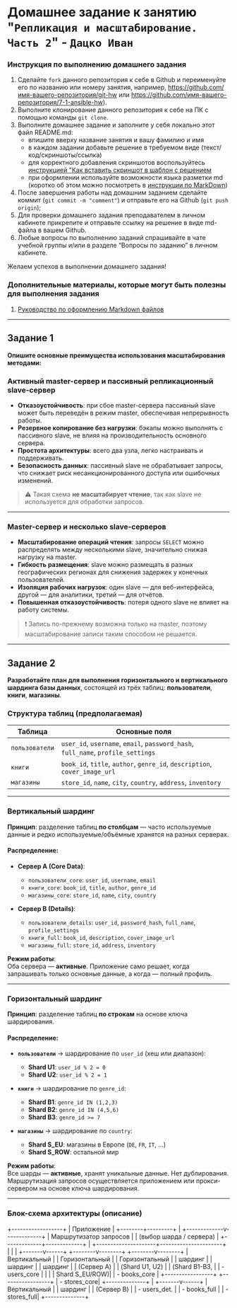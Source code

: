 # Домашнее задание к занятию "`Репликация и масштабирование. Часть 2`" - `Дацко Иван`


### Инструкция по выполнению домашнего задания

   1. Сделайте `fork` данного репозитория к себе в Github и переименуйте его по названию или номеру занятия, например, https://github.com/имя-вашего-репозитория/git-hw или  https://github.com/имя-вашего-репозитория/7-1-ansible-hw).
   2. Выполните клонирование данного репозитория к себе на ПК с помощью команды `git clone`.
   3. Выполните домашнее задание и заполните у себя локально этот файл README.md:
      - впишите вверху название занятия и вашу фамилию и имя
      - в каждом задании добавьте решение в требуемом виде (текст/код/скриншоты/ссылка)
      - для корректного добавления скриншотов воспользуйтесь [инструкцией "Как вставить скриншот в шаблон с решением](https://github.com/netology-code/sys-pattern-homework/blob/main/screen-instruction.md)
      - при оформлении используйте возможности языка разметки md (коротко об этом можно посмотреть в [инструкции  по MarkDown](https://github.com/netology-code/sys-pattern-homework/blob/main/md-instruction.md))
   4. После завершения работы над домашним заданием сделайте коммит (`git commit -m "comment"`) и отправьте его на Github (`git push origin`);
   5. Для проверки домашнего задания преподавателем в личном кабинете прикрепите и отправьте ссылку на решение в виде md-файла в вашем Github.
   6. Любые вопросы по выполнению заданий спрашивайте в чате учебной группы и/или в разделе “Вопросы по заданию” в личном кабинете.
   
Желаем успехов в выполнении домашнего задания!
   
### Дополнительные материалы, которые могут быть полезны для выполнения задания

1. [Руководство по оформлению Markdown файлов](https://gist.github.com/Jekins/2bf2d0638163f1294637#Code)

---


## Задание 1  
**Опишите основные преимущества использования масштабирования методами:**

### Активный master-сервер и пассивный репликационный slave-сервер

- **Отказоустойчивость**: при сбое master-сервера пассивный slave может быть переведён в режим master, обеспечивая непрерывность работы.
- **Резервное копирование без нагрузки**: бэкапы можно выполнять с пассивного slave, не влияя на производительность основного сервера.
- **Простота архитектуры**: всего два узла, легко настраивать и поддерживать.
- **Безопасность данных**: пассивный slave не обрабатывает запросы, что снижает риск несанкционированного доступа или ошибочных изменений.

> ⚠️ Такая схема **не масштабирует чтение**, так как slave не используется для обработки запросов.

---

### Master-сервер и несколько slave-серверов

- **Масштабирование операций чтения**: запросы `SELECT` можно распределять между несколькими slave, значительно снижая нагрузку на master.
- **Гибкость размещения**: slave можно размещать в разных географических регионах для снижения задержек у конечных пользователей.
- **Изоляция рабочих нагрузок**: один slave — для веб-интерфейса, другой — для аналитики, третий — для отчётов.
- **Повышенная отказоустойчивость**: потеря одного slave не влияет на работу системы.

> ❗ Запись по-прежнему возможна только на master, поэтому масштабирование записи таким способом не решается.

---

## Задание 2  
**Разработайте план для выполнения горизонтального и вертикального шардинга базы данных**, состоящей из трёх таблиц: **пользователи**, **книги**, **магазины**.

### Структура таблиц (предполагаемая)

| Таблица        | Основные поля |
|----------------|---------------|
| `пользователи` | `user_id`, `username`, `email`, `password_hash`, `full_name`, `profile_settings` |
| `книги`        | `book_id`, `title`, `author`, `genre_id`, `description`, `cover_image_url` |
| `магазины`     | `store_id`, `name`, `city`, `country`, `address`, `inventory` |

---

### Вертикальный шардинг

**Принцип**: разделение таблиц **по столбцам** — часто используемые данные и редко используемые/объёмные хранятся на разных серверах.

#### Распределение:

- **Сервер A (Core Data)**:
  - `пользователи_core`: `user_id`, `username`, `email`
  - `книги_core`: `book_id`, `title`, `author`, `genre_id`
  - `магазины_core`: `store_id`, `name`, `city`, `country`

- **Сервер B (Details)**:
  - `пользователи_details`: `user_id`, `password_hash`, `full_name`, `profile_settings`
  - `книги_full`: `book_id`, `description`, `cover_image_url`
  - `магазины_full`: `store_id`, `address`, `inventory`

**Режим работы**:  
Оба сервера — **активные**. Приложение само решает, когда запрашивать только основные данные, а когда — полный профиль.

---

### Горизонтальный шардинг

**Принцип**: разделение таблиц **по строкам** на основе ключа шардирования.

#### Распределение:

- **`пользователи`** → шардирование по `user_id` (хеш или диапазон):
  - **Shard U1**: `user_id % 2 = 0`
  - **Shard U2**: `user_id % 2 = 1`

- **`книги`** → шардирование по `genre_id`:
  - **Shard B1**: `genre_id IN (1,2,3)`
  - **Shard B2**: `genre_id IN (4,5,6)`
  - **Shard B3**: `genre_id >= 7`

- **`магазины`** → шардирование по `country`:
  - **Shard S_EU**: магазины в Европе (`DE`, `FR`, `IT`, ...)
  - **Shard S_ROW**: остальной мир

**Режим работы**:  
Все шарды — **активные**, хранят уникальные данные. Нет дублирования.  
Маршрутизация запросов осуществляется приложением или прокси-сервером на основе ключа шардирования.

---

### Блок-схема архитектуры (описание)


+------------------+
| Приложение |
+--------+---------+
|
+-------------v-------------+
| Маршрутизатор запросов |
| (выбор шарда / сервера) |
+-------------+-------------+
|
+---------------------+----------------------+
| | |
+-------v------+ +--------v--------+ +--------v--------+
| Вертикальный | | Горизонтальный | | Горизонтальный |
| шардинг | | шардинг | | шардинг |
| (Сервер A) | | (Shard U1, U2) | | (Shard B1-B3, |
| - users_core | | | | Shard S_EU/ROW)|
| - books_core | +-----------------+ +-----------------+
| - stores_core|
+--------------+
|
+-------v------+
| Вертикальный |
| шардинг |
| (Сервер B) |
| - users_det. |
| - books_full |
| - stores_full|
+--------------+
